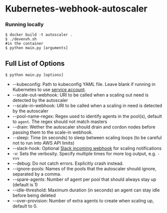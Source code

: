 # Kubernetes-webhook-autoscaler

### Running locally
```
$ docker build -t autoscaler .
$ ./devenvh.sh
#in the container
$ python main.py [arguments]
```


## Full List of Options

```
$ python main.py [options]
```
- --kubeconfig: Path to kubeconfig YAML file. Leave blank if running in Kubernetes to use [service account](http://kubernetes.io/docs/user-guide/service-accounts/).
- --scale-out-webhook: URI to be called when a scaling out need is detected by the autoscaler
- --scale-in-webhook: URI to be called when a scaling in need is detected by the autoscaler
- --pool-name-regex: Regex used to identify agents in the pool(s), default to `agent`. The regex should not match masters
- --drain: Wether the autoscaler should drain and cordon nodes before passing them to the scale-in webhook.
- --sleep: Time (in seconds) to sleep between scaling loops (to be careful not to run into AWS API limits)
- --slack-hook: Optional [Slack incoming webhook](https://api.slack.com/incoming-webhooks) for scaling notifications
- -v: Sets the verbosity. Specify multiple times for more log output, e.g. `-vvv`
- --debug: Do not catch errors. Explicitly crash instead.
- --ignore-pools: Names of the pools that the autoscaler should ignore, separated by a comma.
- --spare-agents: Number of agent per pool that should always stay up (default is 1)
- --idle-threshold: Maximum duration (in seconds) an agent can stay idle before being deleted
- --over-provision: Number of extra agents to create when scaling up, default to 0.
